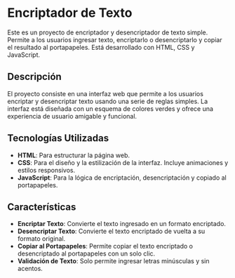 # Encriptador de Texto

Este es un proyecto de encriptador y desencriptador de texto simple. Permite a los usuarios ingresar texto, encriptarlo o desencriptarlo y copiar el resultado al portapapeles. Está desarrollado con HTML, CSS y JavaScript.

## Descripción

El proyecto consiste en una interfaz web que permite a los usuarios encriptar y desencriptar texto usando una serie de reglas simples. La interfaz está diseñada con un esquema de colores verdes y ofrece una experiencia de usuario amigable y funcional.

## Tecnologías Utilizadas

- **HTML**: Para estructurar la página web.
- **CSS**: Para el diseño y la estilización de la interfaz. Incluye animaciones y estilos responsivos.
- **JavaScript**: Para la lógica de encriptación, desencriptación y copiado al portapapeles.

## Características

- **Encriptar Texto**: Convierte el texto ingresado en un formato encriptado.
- **Desencriptar Texto**: Convierte el texto encriptado de vuelta a su formato original.
- **Copiar al Portapapeles**: Permite copiar el texto encriptado o desencriptado al portapapeles con un solo clic.
- **Validación de Texto**: Solo permite ingresar letras minúsculas y sin acentos.
